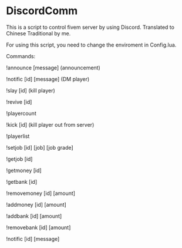 # DiscordComm
This is a script to control fivem server by using Discord. Translated to Chinese Traditional by me.

For using this script, you need to change the enviroment in Config.lua.

Commands:

!announce [message]   (announcement)

!notific [id] [message]  (DM player)

!slay [id] (kill player)

!revive [id]

!playercount

!kick [id]  (kill player out from server)

!playerlist

!setjob [id] [job] [job grade]

!getjob [id]

!getmoney [id]

!getbank [id]

!removemoney [id] [amount]

!addmoney [id] [amount]

!addbank [id] [amount]

!removebank [id] [amount]

!notific [id] [message]



